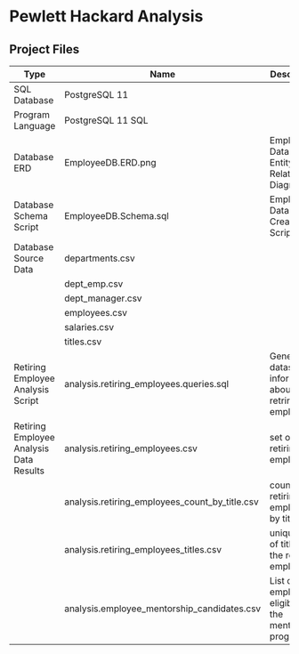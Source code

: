 # Pewlett Hackard Analysis

## Project Files

|      Type              |             Name         |             Description                       | 
------------------------ |--------------------------|-----------------------------------------------|
| SQL Database           | PostgreSQL 11            |                                               |
| Program Language       | PostgreSQL 11 SQL        |                                               |
| Database ERD           | EmployeeDB.ERD.png       | Employee Database Entity Relationship Diagram |
| Database Schema Script | EmployeeDB.Schema.sql    | Employee Database Create Script               |
| Database Source Data   | departments.csv          |                                               |
|                        | dept_emp.csv             |                                               |
|                        | dept_manager.csv         |                                               |
|                        | employees.csv            |                                               |
|                        | salaries.csv             |                                               |
|                        | titles.csv               |                                               |
| Retiring Employee Analysis Script| analysis.retiring_employees.queries.sql | Generates datasets of information about retriring employees|
| Retiring Employee Analysis Data Results | analysis.retiring_employees.csv                | set of retiring employees      |
|                                         | analysis.retiring_employees_count_by_title.csv | count of retiring employees by title      |
|                                         | analysis.retiring_employees_titles.csv         | unique list of titles of the retiring employees |
|                                         | analysis.employee_mentorship_candidates.csv    | List of employees eligible for the mentorship program|
